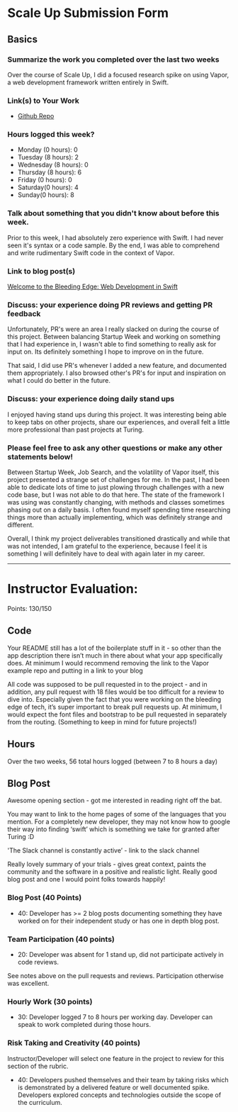 # Scale Up Submission Form

## Basics

### Summarize the work you completed over the last two weeks

Over the course of Scale Up, I did a focused research spike on using Vapor, a web development framework written entirely in Swift.

### Link(s) to Your Work

 - [Github Repo](https://github.com/Riizu/race_condition)

### Hours logged this week?

- Monday (0 hours): 0
- Tuesday (8 hours): 2
- Wednesday (8 hours): 0
- Thursday (8 hours): 6
- Friday (0 hours): 0
- Saturday(0 hours): 4
- Sunday(0 hours): 8


### Talk about something that you didn't know about before this week.

Prior to this week, I had absolutely zero experience with Swift. I had never seen it's syntax or a code sample. By the end, I was able to comprehend and write rudimentary Swift code in the context of Vapor.

### Link to blog post(s)

[Welcome to the Bleeding Edge: Web Development in Swift](https://medium.com/@riizu/welcome-to-the-bleeding-edge-web-development-in-swift-129c9a4f9dcd#.asbkz04ur)

### Discuss: your experience doing PR reviews and getting PR feedback

Unfortunately, PR's were an area I really slacked on during the course of this project. Between balancing Startup Week and working on something that I had experience in, I wasn't able to find something to really ask for input on. Its definitely something I hope to improve on in the future.

That said, I did use PR's whenever I added a new feature, and documented them appropriately. I also browsed other's PR's for input and inspiration on what I could do better in the future.


### Discuss: your experience doing daily stand ups

I enjoyed having stand ups during this project. It was interesting being able to keep tabs on other projects, share our experiences, and overall felt a little more professional than past projects at Turing.

### Please feel free to ask any other questions or make any other statements below!

Between Startup Week, Job Search, and the volatility of Vapor itself, this project presented a strange set of challenges for me. In the past, I had been able to dedicate lots of time to just plowing through challenges with a new code base, but I was not able to do that here. The state of the framework I was using was constantly changing, with methods and classes sometimes phasing out on a daily basis.  I often found myself spending time researching things more than actually implementing, which was definitely strange and different.

Overall, I think my project deliverables transitioned drastically and while that was not intended, I am grateful to the experience, because I feel it is something I will definitely have to deal with again later in my career.

-----

# Instructor Evaluation:

Points: 130/150

## Code

Your README still has a lot of the boilerplate stuff in it - so other than the app description there isn’t much in there about what your app specifically does. At minimum I would recommend removing the link to the Vapor example repo and putting in a link to your blog

All code was supposed to be pull requested in to the project - and in addition, any pull request with 18 files would be too difficult for a review to dive into. Especially given the fact that you were working on the bleeding edge of tech, it’s super important to break pull requests up. At minimum, I would expect the font files and bootstrap to be pull requested in separately from the routing. (Something to keep in mind for future projects!)

## Hours

Over the two weeks, 56 total hours logged (between 7 to 8 hours a day)

## Blog Post

Awesome opening section - got me interested in reading right off the bat.

 You may want to link to the home pages of some of the languages that you mention. For a completely new developer, they may not know how to google their way into finding ‘swift’ which is something we take for granted after Turing :D

'The Slack channel is constantly active’ - link to the slack channel

Really lovely summary of your trials - gives great context, paints the community and the software in a positive and realistic light. Really good blog post and one I would point folks towards happily!

### Blog Post (40 Points)  
  * 40: Developer has >= 2 blog posts documenting something they have worked on for their independent study or has one in depth blog post.

### Team Participation (40 points)

  * 20: Developer was absent for 1 stand up, did not participate actively in code reviews.

See notes above on the pull requests and reviews. Participation otherwise was excellent.

### Hourly Work (30 points)

  * 30: Developer logged 7 to 8 hours per working day. Developer can speak to work completed during those hours.

### Risk Taking and Creativity (40 points)

  Instructor/Developer will select one feature in the project to review for this section of the rubric.

  * 40: Developers pushed themselves and their team by taking risks which is demonstrated by a delivered feature or well documented spike. Developers explored concepts and technologies outside the scope of the curriculum.
